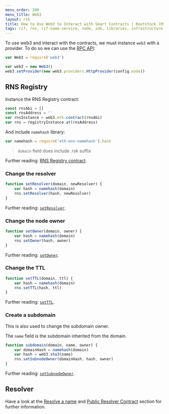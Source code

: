 ```yaml
---
menu_order: 200
menu_title: Web3
layout: rsk
title: How to Use Web3 to Interact with Smart Contracts | Rootstock (RSK)
tags: rif, rns, rif-name-service, node, sdk, libraries, infrastructure, protocols, mvp, design, rbtc, defi, decentralized, quick-start, guides, tutorial, networks, dapps, tools, rootstock, rsk, ethereum, smart-contracts, install, get-started, how-to, mainnet, testnet, contracts, wallets, web3, crypto
---
```


To use web3 and interact with the contracts, we must instance `web3` with a provider. To do so we can use the [RPC API](/tools/rpc-api/):

```js
var Web3 = require('web3')

var web3 = new Web3()
web3.setProvider(new web3.providers.HttpProvider(config.node))
```

## RNS Registry

Instance the RNS Registry contract:

```js
const rnsAbi = []
const rnsAddress = ''
var rnsInstance = web3.eth.contract(rnsAbi)
var rns = registryInstance.at(rnsAddress)
```

And include `namehash` library:

```js
var namehash = require('eth-ens-namehash').hash
```

> `domain` field does include _.rsk_ suffix

Further reading: [RNS Registry contract](/rif/rns/architecture/registry).

### Change the resolver

```js
function setResolver(domain, newResolver) {
    var hash = namehash(domain)
    rns.setResolver(hash, newResolver)
}
```

Further reading: [`setResolver`](/rif/rns/architecture/registry#setresolver).

### Change the node owner

```js
function setOwner(domain, owner) {
    var hash = namehash(domain)
    rns.setOwner(hash, owner)
}
```

Further reading: [`setOwner`](/rif/rns/architecture/registry#setowner).

### Change the TTL

```js
function setTTL(domain, ttl) {
    var hash = namehash(domain)
    rns.setTTL(hash, ttl)
}
```

Further reading: [`setTTL`](/rif/rns/architecture/registry#setttl).

### Create a subdomain

This is also used to change the subdomain owner.

The `name` field is the subdomain inherited from the domain.

```js
function subdomain(domain, name, owner) {
    var domainHash = namehash(domain)
    var hash = web3.sha3(name)
    rns.setSubnodeOwner(domainHash, hash, owner)
}
```

Further reading: [`setSubnodeOwner`](/rif/rns/architecture/registry#setsubnodeowner).

## Resolver

Have a look at the [Resolve a name](/rif/rns/operations/Resolve-a-name) and [Public Resolver Contract](/rif/rns/architecture/Resolver) section for further information.
